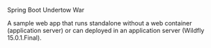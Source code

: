 Spring Boot Undertow War

A sample web app that runs standalone without a web container (application server) or can deployed in an application server (Wildfly 15.0.1.Final).